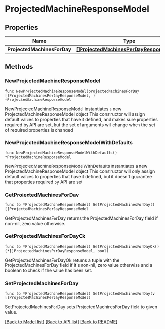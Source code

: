 # ProjectedMachineResponseModel

## Properties

Name | Type | Description | Notes
------------ | ------------- | ------------- | -------------
**ProjectedMachinesForDay** | [**[]ProjectedMachinesPerDayResponseModel**](ProjectedMachinesPerDayResponseModel.md) | ProjectedMachinesForDay | 

## Methods

### NewProjectedMachineResponseModel

`func NewProjectedMachineResponseModel(projectedMachinesForDay []ProjectedMachinesPerDayResponseModel, ) *ProjectedMachineResponseModel`

NewProjectedMachineResponseModel instantiates a new ProjectedMachineResponseModel object
This constructor will assign default values to properties that have it defined,
and makes sure properties required by API are set, but the set of arguments
will change when the set of required properties is changed

### NewProjectedMachineResponseModelWithDefaults

`func NewProjectedMachineResponseModelWithDefaults() *ProjectedMachineResponseModel`

NewProjectedMachineResponseModelWithDefaults instantiates a new ProjectedMachineResponseModel object
This constructor will only assign default values to properties that have it defined,
but it doesn't guarantee that properties required by API are set

### GetProjectedMachinesForDay

`func (o *ProjectedMachineResponseModel) GetProjectedMachinesForDay() []ProjectedMachinesPerDayResponseModel`

GetProjectedMachinesForDay returns the ProjectedMachinesForDay field if non-nil, zero value otherwise.

### GetProjectedMachinesForDayOk

`func (o *ProjectedMachineResponseModel) GetProjectedMachinesForDayOk() (*[]ProjectedMachinesPerDayResponseModel, bool)`

GetProjectedMachinesForDayOk returns a tuple with the ProjectedMachinesForDay field if it's non-nil, zero value otherwise
and a boolean to check if the value has been set.

### SetProjectedMachinesForDay

`func (o *ProjectedMachineResponseModel) SetProjectedMachinesForDay(v []ProjectedMachinesPerDayResponseModel)`

SetProjectedMachinesForDay sets ProjectedMachinesForDay field to given value.



[[Back to Model list]](../README.md#documentation-for-models) [[Back to API list]](../README.md#documentation-for-api-endpoints) [[Back to README]](../README.md)



